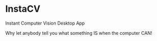 # InstaCV
Instant Computer Vision Desktop App

Why let anybody tell you what something IS when the computer CAN!

